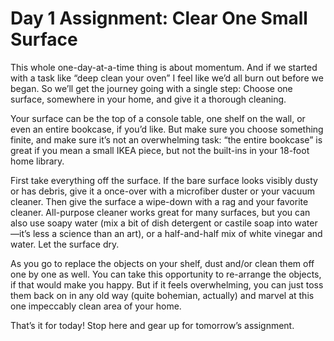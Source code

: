 # Day 1 Assignment: Clear One Small Surface

This whole one-day-at-a-time thing is about momentum. And if we started with a task like “deep clean your oven” I feel like we’d all burn out before we began. So we’ll get the journey going with a single step: Choose one surface, somewhere in your home, and give it a thorough cleaning.

Your surface can be the top of a console table, one shelf on the wall, or even an entire bookcase, if you’d like. But make sure you choose something finite, and make sure it’s not an overwhelming task: “the entire bookcase” is great if you mean a small IKEA piece, but not the built-ins in your 18-foot home library.

First take everything off the surface. If the bare surface looks visibly dusty or has debris, give it a once-over with a microfiber duster or your vacuum cleaner. Then give the surface a wipe-down with a rag and your favorite cleaner. All-purpose cleaner works great for many surfaces, but you can also use soapy water (mix a bit of dish detergent or castile soap into water—it’s less a science than an art), or a half-and-half mix of white vinegar and water. Let the surface dry.

As you go to replace the objects on your shelf, dust and/or clean them off one by one as well. You can take this opportunity to re-arrange the objects, if that would make you happy. But if it feels overwhelming, you can just toss them back on in any old way (quite bohemian, actually) and marvel at this one impeccably clean area of your home.

That’s it for today! Stop here and gear up for tomorrow’s assignment.
